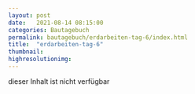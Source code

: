 ```yaml
---
layout: post
date:   2021-08-14 08:15:00
categories: Bautagebuch
permalink: bautagebuch/erdarbeiten-tag-6/index.html
title:  "erdarbeiten-tag-6"
thumbnail: 
highresolutionimg: 
---
```


<div class="entry-content">

dieser Inhalt ist nicht verf&uuml;gbar

</div><!-- .entry-content -->
